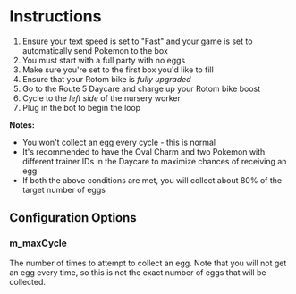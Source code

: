 # Instructions

1. Ensure your text speed is set to "Fast" and your game is set to automatically send Pokemon to the box
2. You must start with a full party with no eggs
3. Make sure you're set to the first box you'd like to fill
4. Ensure that your Rotom bike is *fully upgraded*
5. Go to the Route 5 Daycare and charge up your Rotom bike boost
6. Cycle to the *left side* of the nursery worker
7. Plug in the bot to begin the loop

**Notes:**
* You won't collect an egg every cycle - this is normal
* It's recommended to have the Oval Charm and two Pokemon with different trainer IDs in the Daycare to maximize chances of receiving an egg
* If both the above conditions are met, you will collect about 80% of the target number of eggs

## Configuration Options

### m_maxCycle
The number of times to attempt to collect an egg. Note that you will not get an egg every time, so this is not the exact number of eggs that will be collected.
